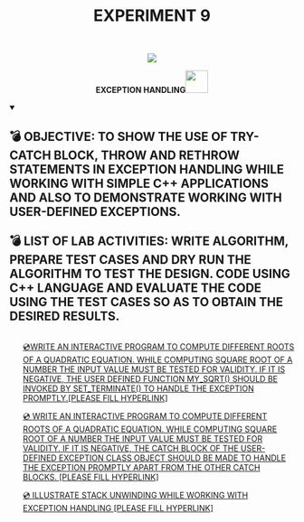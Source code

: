 <h1 align="center">EXPERIMENT 9</h1>
<!-- PROJECT LOGO -->
<br />
<p align="center">
  <a href="https://github.com/DHANOLA/CLASS-NOTIX/tree/root/SEMESTER%202/ADVANCED%20DATA%20STRUCTURES%20LAB/EXPERIMENT%209">
    <img src="https://media.giphy.com/media/efC0bBIS3G2FmgnJGU/giphy.gif" >
  </a>



  <p align="center">
  <b>EXCEPTION HANDLING<img src="https://media.giphy.com/media/ducsQFMyHcdiTeIcuD/giphy.gif" width="40" height="40" /></b>
    <br />

  </p>
</p>

<!-- TABLE OF CONTENTS -->
<details open="open">
  <summary><h2 style="display: inline-block">💣 OBJECTIVE: TO SHOW THE USE OF TRY-CATCH BLOCK, THROW AND RETHROW STATEMENTS IN EXCEPTION HANDLING WHILE WORKING
WITH SIMPLE C++ APPLICATIONS AND ALSO TO DEMONSTRATE WORKING WITH USER-DEFINED EXCEPTIONS. <br /> <br /> 💣 LIST OF LAB ACTIVITIES: WRITE ALGORITHM, PREPARE TEST CASES AND DRY RUN THE ALGORITHM TO TEST THE DESIGN. CODE USING C++ LANGUAGE AND EVALUATE THE CODE USING THE TEST CASES SO AS TO OBTAIN THE DESIRED RESULTS. </h2></summary>
  <ol>

<a href="" style="color: ">💿WRITE AN INTERACTIVE PROGRAM TO COMPUTE DIFFERENT ROOTS OF A QUADRATIC EQUATION. WHILE COMPUTING SQUARE ROOT OF A NUMBER THE INPUT VALUE MUST BE TESTED FOR VALIDITY. IF IT IS NEGATIVE, THE USER DEFINED FUNCTION MY_SQRT() SHOULD BE INVOKED BY SET_TERMINATE() TO HANDLE THE EXCEPTION PROMPTLY.[PLEASE FILL HYPERLINK]</a><br />

<a href="" style="color: ">💿 WRITE AN INTERACTIVE PROGRAM TO COMPUTE DIFFERENT ROOTS OF A QUADRATIC EQUATION. WHILE COMPUTING SQUARE ROOT OF A NUMBER THE INPUT VALUE MUST BE TESTED FOR VALIDITY. IF IT IS NEGATIVE, THE CATCH BLOCK OF THE USER-DEFINED EXCEPTION CLASS OBJECT SHOULD BE MADE TO HANDLE THE EXCEPTION PROMPTLY APART FROM THE OTHER CATCH BLOCKS. [PLEASE FILL HYPERLINK]</a><br />

<a href="" style="color: ">💿  ILLUSTRATE STACK UNWINDING WHILE WORKING WITH EXCEPTION HANDLING [PLEASE FILL HYPERLINK]</a><br />



  </ol>
</details>
